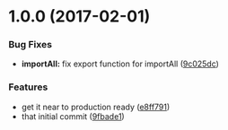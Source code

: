 <a name="1.0.0"></a>
# 1.0.0 (2017-02-01)


### Bug Fixes

* **importAll:** fix export function for importAll ([9c025dc](https://github.com/thetutlage/mirage.js/commit/9c025dc))


### Features

* get it near to production ready ([e8ff791](https://github.com/thetutlage/mirage.js/commit/e8ff791))
* that initial commit ([9fbade1](https://github.com/thetutlage/mirage.js/commit/9fbade1))



